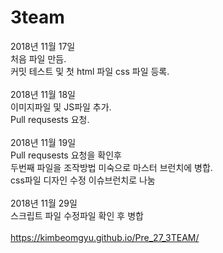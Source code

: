 # 3team
2018년 11월 17일<br />
처음 파일 만듬.<br />
커밋 테스트 및 첫 html 파일 css 파일 등록.<br /><br />
2018년 11월 18일<br />
이미지파일 및 JS파일 추가.<br />
Pull requsests 요청.<br /><br />
2018년 11월 19일<br />
Pull requsests 요청을 확인후 <br />
두번째 파일을 조작방법 미숙으로 마스터 브런치에 병합.<br />
css파일 디자인 수정 이슈브런치로 나눔<br /><br />
2018년 11월 29일<br />
스크립트 파일 수정파일 확인 후 병합<br /><br />
https://kimbeomgyu.github.io/Pre_27_3TEAM/
